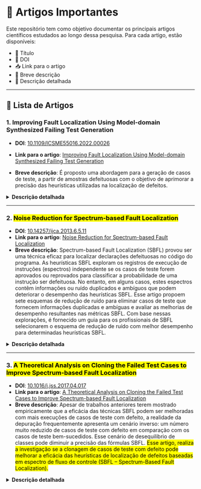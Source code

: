 # 📝 Artigos Importantes
Este repositório tem como objetivo documentar os principais artigos científicos estudados ao longo dessa pesquisa. Para cada artigo, estão disponíveis:

- 📌 Título
- 🔗 DOI
- 📥 Link para o artigo
- 📝 Breve descrição
- 📖 Descrição detalhada
---
## 📄 Lista de Artigos

### 1. **Improving Fault Localization Using Model-domain Synthesized Failing Test Generation**
- **DOI**: [10.1109/ICSME55016.2022.00026](https://doi.org/10.1109/ICSME55016.2022.00026)
- **Link para o artigo**: [Improving Fault Localization Using Model-domain Synthesized Failing Test Generation](https://github.com/Reinaldo-Jr-Dev/doutorado/blob/article/IEEE-Improving_Fault_Localization_Using_Model-domain_Synthesized_Failing_Test_Generation.pdf)

- **Breve descrição**: É proposto uma abordagem para a geração de casos de teste, a partir de amostras defeituosas com o objetivo de aprimorar a precisão das heurísticas utilizadas na localização de defeitos.
<details>
  <summary><strong>Descrição detalhada</strong></summary>
  
  - Contribuições
    - É proposto uma abordagem (técnica de over-sampling SMOTE) para a geração de casos de teste com defeitos sintetizados, a partir de amostras defeituosas extraídas do modelo de domínio (matriz de espectro de fluxo de controle). O objetivo é aprimorar a precisão das heurísticas utilizadas na localização de defeitos.
    - Os experimentos de criação das amostras de testes com defeitos, melhorou significamente as heurísticas de localização de defeitos.
  - Importância do artigo para a pesquisa
    - Foi demonstrado que o procedimento de geração de casos de teste com defeitos sintetizados representa uma estratégia eficaz para aprimorar os dados originais do modelo de domínio. Essa melhoria contribui diretamente para o aumento da precisão das heurísticas de localização de defeitos.
    - As métricas utilizadas foram: Mean Average Rank (MAR), Mean First Rank (MFR) e Relative Improvement (RImp).
</details>

---

### 2. <mark>**Noise Reduction for Spectrum-based Fault Localization**</mark>
- **DOI**: [10.14257/ijca.2013.6.5.11](http://dx.doi.org/10.14257/ijca.2013.6.5.11)
- **Link para o artigo**: [Noise Reduction for Spectrum-based Fault Localization](https://github.com/Reinaldo-Jr-Dev/doutorado/blob/article/Noise_Reduction_for_Spectrum_based_Fault_Localization.pdf)
- **Breve descrição**: Spectrum-based Fault Localization (SBFL) provou ser uma técnica eficaz para localizar declarações defeituosas no código do programa. As heurísticas SBFL exploram os registros de execução de instruções (espectros) independente se os casos de teste forem aprovados ou reprovados para classificar a probabilidade de uma instrução ser defeituosa. No entanto, em alguns casos, estes espectros contêm informações ou ruído duplicados e ambíguos que podem deteriorar o desempenho das heurísticas SBFL. Esse artigo propoem sete esquemas de redução de ruído para eliminar casos de teste que fornecem informações duplicadas e ambíguas e avaliar as melhorias de desempenho resultantes nas métricas SBFL. Com base nessas explorações, é fornecido um guia para os profissionais de SBFL selecionarem o esquema de redução de ruído com melhor desempenho para determinadas heurísticas SBFL.
<details>
  <summary><strong>Descrição detalhada</strong></summary>

  - Contribuições
    - <mark>A partir da análise realizada nos espectros de programas defeituosos no Siemens Test Suite, observou-se que, em muitas versões dos programas, existem casos de teste com espectros idênticos (registro de cobertura de execução de instruções), embora as entradas de teste sejam diferentes.</mark> Estas observações em casos de teste com espectros idênticos podem ser divididas em três categorias.
	    - Um caso de teste com defeito e um caso de teste aprovado compartilham o mesmo espectro.
	    - Mais de um caso de teste com defeito compartilha o mesmo espectro.
	    - Mais de um caso de teste aprovado compartilha o mesmo espectro.
    - É proposto sete esquemas de redução de ruído para remover e eliminar casos de teste que forneçam informações duplicadas e ambíguas e avaliar as melhorias de desempenho resultantes em mais de 30 heurísticas SBFL estudadas.<mark>
      - <mark>Noise Reduction Scheme 1 (NRS1): para cada caso de teste reprovado, todos os casos de teste aprovados com espectros idênticos ao caso de teste com defeito serão removidos.</mark>
      - <mark>Noise Reduction Scheme 2 (NRS2): para cada caso de teste aprovado, todos os casos de teste reprovados com espectros idênticos ao caso de teste aprovado serão removidos.</mark>
      - <mark>Noise Reduction Scheme 3 (NRS3): para cada conjunto de casos de teste aprovados e reprovados com espectros idênticos, todos os casos de teste do conjunto serão removidos.</mark>
      - <mark>Noise Reduction Scheme 4 (NRS4): Para cada conjunto de casos de teste aprovados com espectros idênticos, todos, exceto um caso de teste, serão removidos.</mark>
      - <mark>Noise Reduction Scheme 5 (NRS5): Este esquema de redução de ruído é uma combinação de NRS4 e NRS1.</mark>
      - <mark>Noise Reduction Scheme 6 (NRS6): Este esquema de redução de ruído é uma combinação de NRS4 e NRS2.</mark>
      - <mark>Noise Reduction Scheme 7 (NRS7): Este esquema de redução de ruído é uma combinação de NRS4 e NRS3.</mark>
    - A partir dos experimentos realizados em 62 versões defeituosas de programas no Siemens Test Suite, foi descoberto que os casos de teste com espectros idênticos podem chegar a 27% no Siemens Test Suite.
    - A percentagem significativa elevada de casos de teste com espectros idênticos é essencialmente ruído para as heurísticas SBFL, o que podem deteriorar o seu desempenho.
  - Importância do artigo para a pesquisa
    - <mark>Foi demonstrado que o procedimento de eliminação dos ruídos da matriz de espectro poderá contribuir de forma significativa com a eficácia das heurísticas SBFL.</mark> 

</details>

---

### 3. <mark>**A Theoretical Analysis on Cloning the Failed Test Cases to Improve Spectrum-based Fault Localization**</mark>
- **DOI**: [10.1016/j.jss.2017.04.017](https://doi.org/10.1016/j.jss.2017.04.017)
- **Link para o artigo**: [A Theoretical Analysis on Cloning the Failed Test Cases to Improve Spectrum-based Fault Localization](https://github.com/Reinaldo-Jr-Dev/doutorado/blob/article/A%20Theoretical%20Analysis%20on%20Cloning%20the%20Failed%20Test%20Cases%20to%20Improve%20Spectrum-based%20Fault%20Localization.pdf)
- **Breve descrição**: Apesar de trabalhos anteriores terem mostrado empiricamente que a eficácia das técnicas SBFL podem ser melhoradas com mais execuções de casos de teste com defeito, a realidade da depuração frequentemente apresenta um cenário inverso: um número muito reduzido de casos de teste com defeito em comparação com os casos de teste bem-sucedidos. Esse cenário de desequilibrio de classes pode diminuir a precisão das fórmulas SBFL. <mark>Esse artigo, realiza a investigação se a clonagem de casos de teste com defeito pode melhorar a eficácia das heurísticas de localização de defeitos baseadas em espectro de fluxo de controle (SBFL – Spectrum-Based Fault Localization).</mark>
<details>
  <summary><strong>Descrição detalhada</strong></summary>	
	
  - Solução Proposta
  	- <mark>Para mitigar o problema do desequilíbrio de classes sem perder informações valiosas dos testes existentes, os autores propõem uma **estratégia de clonagem**. A ideia é replicar o conjunto de casos de teste falhos até que seu tamanho se aproxime ou se iguale ao número de casos de teste bem-sucedidos.</mark>
  - Experimento produzido:
	- 33 fórmulas SBFL avaliadas.
	- 12 programas como benchmark foram utilizados.
	- O experimento considerou os seguintes cenários de defeito: Single-fault (versões de programa com um único defeito conhecido), Double-fault (versões de programa com dois defeitos sintetizados), Triple-fault (versões de programas com três defeitos sintetizados).
  - Análise Estatística
  	- Para determinar a significância dos resultados empíricos, foi empregado o teste de Wilcoxon Signed Rank, com um nível de significância de 0.05.
  - Detalhes do Processo de Clonagem
	- <mark>A abordagem dos autores é uma estratégia baseada em adição. Eles optaram por adicionar "cópias" dos testes com defeito existentes. É importante notar que essa clonagem é conceitual e matemática, não implicando na criação de inúmeras cópias físicas dos casos de teste e sua reexecução. O artigo enfatiza que o benefício é a manipulação das fórmulas das técnicas SBFL.</mark>
	- A fórmula para o fator de clonagem c é: c = (P / F) Onde: P (é o número de casos de teste bem-sucedidos) e F (é o número de casos de teste falhos). Isso significa que cada um dos F casos de teste falhos serão clonados c vezes.
	- As fórmulas SBFL dependem de parâmetros como aef (número de casos de teste falhos que executam uma entidade de programa), anf (número de casos de teste falhos que não executam uma entidade de programa), aep (número de casos de teste passados que executam uma entidade de programa) e anp (número de casos de teste passados que não executam uma entidade de programa) e após a clonagem esses parâmatros ficam da seguinte forma: aef, anf, (c * aep) e (c * anp).
  - Por que essa abordagem foi utilizada?
	- <mark>Eficiência Computacional: É uma operação matemática simples (fator de clonagem * valor da variável) que tem um custo computacional muito baixo. Reexecutar testes ou manipular matrizes gigantescas não seria interessante.</mark>
	- <mark>Foco na Análise: Permite uma análise matemática mais direta do impacto nas fórmulas SBFL, já que a mudança é essencialmente uma ponderação dos argumentos das fórmulas.</mark>
	- <mark>Viabilidade: Permite que a técnica seja aplicada mesmo em grandes projetos de software onde o custo de geração de mais testes falhos ou a alteração da matriz de cobertura seria impraticável.</mark>
  - Métricas utilizadas
	- Avg expense: Custo médio para localizar um defeito.
	- Max expense: Similar ao Avg, mas considera o defeito como o último a ser encontrado em caso de empate.
	- Top-5 e Top-5‰: Avaliam se o defeito foi localizada dentro das 5 primeiras posições ou dos 5‰ das entidades com maior suspeita.
  - Contribuições:
	- <mark>O estudo demonstra de forma robusta, que a estratégia de clonagem de casos de teste com defeito é uma abordagem eficaz e benéfica para melhorar (ou, no mínimo, 	preservar) a precisão das fórmulas de localização de defeitos baseada em espectro para a maioria das fórmulas analisadas. Esta técnica oferece um método de baixo custo computacional para lidar com o problema de desequilíbrio de classes em conjuntos de testes.	</mark>	
  - Importância do artigo para a pesquisa
    - Demonstra que a clonagem de casos de testes com defeito é uma estratégia eficaz e de baixo custo computacional para melhorar a eficácia das heurísticas de localização de defeitos.
		
</details>
